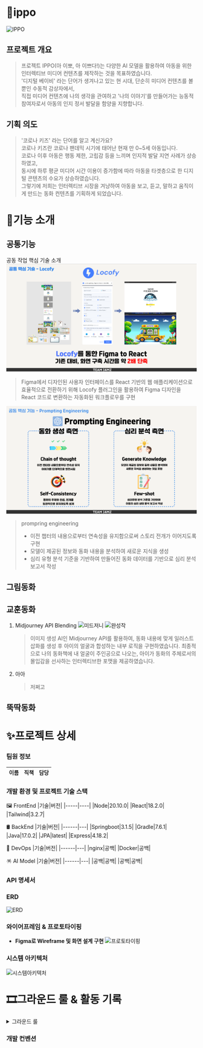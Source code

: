 # 🎁ippo

![IPPO](https://i.imgur.com/oYark9v.png)

## 프로젝트 개요

> 프로젝트 IPPO(아 이뽀, 아 이쁘다!)는 다양한 AI 모델을 활용하여 아동을 위한 인터렉티브 미디어 컨텐츠를 제작하는 것을 목표하였습니다. <br/>
> '디지털 베이비' 라는 단어가 생겨나고 있는 현 시대, 단순히 미디어 컨텐츠를 볼 뿐인 수동적 감상자에서, <br/>
> 직접 미디어 컨텐츠에 나의 생각을 관여하고 '나의 이야기'를 만들어가는 능동적 참여자로서 아동의 인지 정서 발달을 함양을 지향합니다.

## 기획 의도

> '코로나 키즈' 라는 단어를 알고 계신가요? <br/>
> 코로나 키즈란 코로나 팬데믹 시기에 태어난 현재 만 0~5세 아동입니다.<br/>
> 코로나 이후 아동은 행동 제한, 고립감 등을 느끼며 인지적 발달 지연 사례가 상승하였고,<br/>
> 동시에 하루 평균 미디어 시간 이용이 증가함에 따라 아동을 타겟층으로 한 디지털 콘텐츠의 수요가 상승하였습니다.<br/>
> 그렇기에 저희는 인터렉티브 시장을 겨냥하여 아동을 보고, 듣고, 말하고 움직이게 만드는 동화 컨텐츠를 기획하게 되었습니다.<br/>

# 🧸기능 소개

## 공통기능

공동 작업 핵심 기술 소개
![공통 핵심 기술 locofy](image.png)

> Figma에서 디자인된 사용자 인터페이스를 React 기반의 웹 애플리케이션으로 효율적으로 전환하기 위해 Locofy 플러그인을 활용하여 Figma 디자인을 React 코드로 변환하는 자동화된 워크플로우를 구현

![prompting](image-1.png)

> prompring engineering
>
> - 이전 챕터의 내용으로부터 연속성을 유지함으로써 스토리 전개가 이어지도록 구현
> - 모델이 제공된 정보와 동화 내용을 분석하여 새로운 지식을 생성
> - 심리 유형 분석 기준을 기반하여 만들어진 동화 데이터를 기반으로 심리 분석 보고서 작성

## 그림동화

## 교훈동화

1. Midjourney API Blending
   ![미드저니](https://i.imgur.com/IaxfHud.png)
   ![완성작](https://i.imgur.com/VU24c30.png)
   > 이미지 생성 AI인 Midjourney API를 활용하여, 동화 내용에 맞게 일러스트 삽화를 생성 후 아이의 얼굴과 합성하는 내부 로직을 구현하였습니다.
   > 최종적으로 나의 동화책에 내 얼굴이 주인공으로 나오는, 아이가 동화의 주체로서의 몰입감을 선사하는 인터렉티브한 포맷을 제공하였습니다.
2. 아아
   > 저쩌고

## 뚝딱동화

# ✨프로젝트 상세

### 팀원 정보

| 이름 | 직책 | 담당 |
| ---- | ---- | ---- |

### 개발 환경 및 프로젝트 기술 스택

🖼️ FrontEnd
|기술|버전|
|-----|----|
|Node|20.10.0|
|React|18.2.0|
|Tailwind|3.2.7|

🛢️ BackEnd
|기술|버전|
|------|---|
|Springboot|3.1.5|
|Gradle|7.6.1|
|Java|17.0.2|
|JPA|latest|
|Express|4.18.2|

📡 DevOps
|기술|버전|
|------|---|
|nginx|공백|
|Docker|공백|

🪅 AI Model
|기술|버전|
|------|---|
|공백|공백|
|공백|공백|

### API 명세서

### ERD

![ERD](https://i.imgur.com/NnhuuE7.png)

### 와이어프레임 & 프로토타이핑

- **Figma로 Wireframe 및 화면 설계 구현**
  ![프로토타이핑](https://i.imgur.com/5ptxNE1.png)

### 시스템 아키텍처

![시스템아키텍처](https://i.imgur.com/5JOcKK1.png)

# 🎞️그라운드 룰 & 활동 기록

<details>
<summary>그라운드 룰</summary>
  - 존중해주기</br>
  - 불만이 있을경우 정중하게 대화하기</br>
  - 피치 못할 사정이 있어 결석, 부재 시 연락하기</br>
  - 질문하는데 어려움 느끼지 말기</br>
  - 지각하지 않기 (하게 되면 팀원들한테 알리기)</br>
  - 프로젝트 회의에 적극적으로 임하기</br>
  - 회의 진행 시 자신의 생각을 잘 정리해서 말하기</br>
</details>

### 개발 컨벤션
